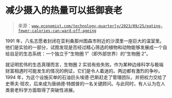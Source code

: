 <!--yml

category: 未分类

date: 2024-05-27 14:27:04

-->

# 减少摄入的热量可以抵御衰老

> 来源：[`www.economist.com/technology-quarterly/2023/09/25/eating-fewer-calories-can-ward-off-ageing`](https://www.economist.com/technology-quarterly/2023/09/25/eating-fewer-calories-can-ward-off-ageing)

1991 年，八名志愿者封闭在亚利桑那州图森市附近的沙漠里一座巨大的温室里。他们是实验的一部分，试图发现是否经过精心筛选的植物和动物能够发展成一个自给自足的生态系统：一个独立于“生物圈 1”（即外部世界）的“生物圈 2”。

就证明宏伟的生态真理而言，生物圈 2 实验有些失败。作为某种边缘科学与极端财富相遇时可能发生的情况的例证，它们是令人着迷的。两边都有激烈的争吵。1994 年，为这个设施买单的石油巨头埃德·巴斯赶走了管理团队，并把权力交给了史蒂夫·班农，后来成为唐纳德·特朗普的一名关键顾问。与此同时，有人认为在人类衰老科学方面取得了突破性进展。
